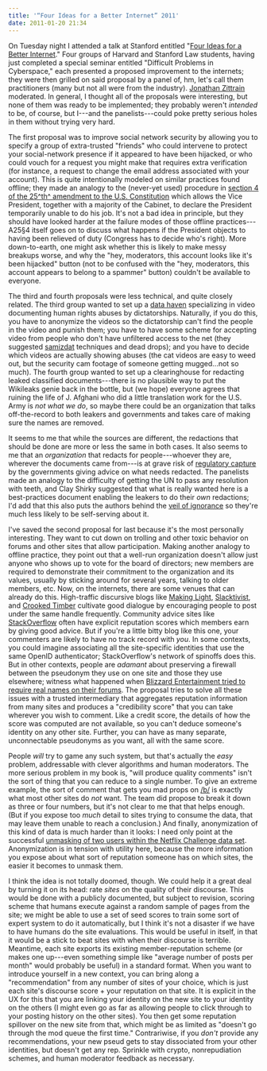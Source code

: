 ```yaml
---
title: '“Four Ideas for a Better Internet” 2011'
date: 2011-01-20 21:34
---
```


On Tuesday night I attended a talk at Stanford entitled
"[Four Ideas for a Better Internet](http://cyber.law.harvard.edu/events/2011/01/fourideas)."
Four groups of Harvard and Stanford Law students, having just
completed a special seminar entitled "Difficult Problems in
Cyberspace," each presented a proposed improvement to the internets;
they were then grilled on said proposal by a panel of, hm, let's call
them practitioners (many but not all were from the
industry). [Jonathan Zittrain](http://cyber.law.harvard.edu/people/jzittrain)
moderated. In general, I thought all of the proposals were
interesting, but none of them was ready to be implemented; they
probably weren't *intended* to be, of course, but I---and the
panelists---could poke pretty serious holes in them without trying
very hard.
<!--more-->

The first proposal was to improve social network security by allowing
you to specify a group of extra-trusted "friends" who could intervene
to protect your social-network presence if it appeared to have been
hijacked, or who could vouch for a request you might make that
requires extra verification (for instance, a request to change the
email address associated with your account). This is quite
intentionally modeled on similar practices found offline; they made an
analogy to the (never-yet used) procedure in
[section 4 of the 25^th^ amendment to the U.S.  Constitution](http://www.usconstitution.net/xconst_Am25.html)
which allows the Vice President, together with a majority of the
Cabinet, to declare the President temporarily unable to do his
job. It's not a bad idea in principle, but they should have looked
harder at the failure modes of those offline practices---A25§4 itself
goes on to discuss what happens if the President objects to having
been relieved of duty (Congress has to decide who's right). More
down-to-earth, one might ask whether this is likely to make messy
breakups worse, and why the "hey, moderators, this account looks like
it's been hijacked" button (not to be confused with the "hey,
moderators, this account appears to belong to a spammer" button)
couldn't be available to everyone.

The third and fourth proposals were less technical, and quite closely
related. The third group wanted to set up a
[data haven](http://en.wikipedia.org/wiki/Data_haven) specializing in
video documenting human rights abuses by dictatorships. Naturally, if
you do this, you have to anonymize the videos so the dictatorship
can't find the people in the video and punish them; you have to have
some scheme for accepting video from people who don't have unfiltered
access to the net (they suggested
[samizdat](http://en.wikipedia.org/wiki/Samizdat) techniques and dead
drops); and you have to decide which videos are actually showing
abuses (the cat videos are easy to weed out, but the security cam
footage of someone getting mugged...not so much). The fourth group
wanted to set up a clearinghouse for redacting leaked classified
documents---there is no plausible way to put the Wikileaks genie back
in the bottle, but (we hope) everyone agrees that ruining the life of
J. Afghani who did a little translation work for the U.S. Army is *not
what we do*, so maybe there could be an organization that talks
off-the-record to both leakers and governments and takes care of
making sure the names are removed.

It seems to me that while the sources are different, the redactions
that should be done are more or less the same in both cases. It also
seems to me that an *organization* that redacts for people---whoever
they are, wherever the documents came from---is at grave risk of
[regulatory capture](http://en.wikipedia.org/wiki/Regulatory_capture)
by the governments giving advice on what needs redacted. The panelists
made an analogy to the difficulty of getting the UN to pass any
resolution with teeth, and Clay Shirky suggested that what is really
wanted here is a best-practices document enabling the leakers to do
their *own* redactions; I'd add that this also puts the authors behind
the
[veil of ignorance](http://en.wikipedia.org/wiki/Veil_of_ignorance) so
they're much less likely to be self-serving about it.

I've saved the second proposal for last because it's the most
personally interesting. They want to cut down on trolling and other
toxic behavior on forums and other sites that allow
participation. Making another analogy to offline practice, they point
out that a well-run organization doesn't allow just anyone who shows
up to vote for the board of directors; new members are required to
demonstrate their commitment to the organization and its values,
usually by sticking around for several years, talking to older
members, etc. Now, on the internets, there are some venues that can
already do this. High-traffic discursive blogs like
[Making Light](http://nielsenhayden.com/makinglight/),
[Slacktivist](http://slacktivist.typepad.com/), and
[Crooked Timber](http://crookedtimber.org/) cultivate good
dialogue by encouraging people to post under the same handle
frequently. Community advice sites like
[StackOverflow](http://stackoverflow.com/) often have explicit
reputation scores which members earn by giving good advice. But if
you're a little bitty blog like this one, your commenters are likely
to have no track record with _you_. In some contexts, you could
imagine associating all the site-specific identities that use the same
OpenID authenticator; StackOverflow's network of spinoffs does
this. But in other contexts, people are _adamant_ about preserving a
firewall between the pseudonym they use on one site and those they use
elsewhere; witness what happened when
[Blizzard Entertainment tried to require real names on their forums](https://www.techdirt.com/articles/20100708/03054610123.shtml).
The proposal tries to solve all these issues with a trusted
intermediary that aggregates reputation information from many sites
and produces a "credibility score" that you can take wherever you wish
to comment. Like a credit score, the details of how the score was
computed are not available, so you can't deduce someone's identity on
any other site.  Further, you can have as many separate, unconnectable
pseudonyms as you want, all with the same score.

People _will_ try to game any such system, but that's actually the
_easy_ problem, addressable with clever algorithms and human
moderators. The more serious problem in my book is, "will produce
quality comments" isn't the sort of thing that you can reduce to a
single number. To give an extreme example, the sort of comment that
gets you mad props on [/b/](https://en.wikipedia.org/wiki/4chan#.2Fb.2F_imageboard) is
exactly what most other sites do _not_ want. The team did propose to
break it down as three or four numbers, but it's not clear to me that
that helps enough. (But if you expose too _much_ detail to sites
trying to consume the data, that may leave them unable to reach a
conclusion.) And finally, anonymization of this kind of data is much
harder than it looks: I need only point at the successful
[unmasking of two users within the Netflix Challenge data set](http://www.securityfocus.com/news/11497). Anonymization
is in tension with utility here, because the more information you
expose about what sort of reputation someone has on which sites, the
easier it becomes to unmask them.

I think the idea is not totally doomed, though. We could help it a
great deal by turning it on its head: rate _sites_ on the quality of
their discourse. This would be done with a publicly documented, but
subject to revision, scoring scheme that humans execute against a
random sample of pages from the site; we might be able to use a set of
seed scores to train some sort of expert system to do it
automatically, but I think it's not a disaster if we have to have
humans do the site evaluations.  This would be useful in itself, in
that it would be a stick to beat sites with when their discourse is
terrible. Meantime, each site exports its existing member-reputation
scheme (or makes one up---even something simple like "average number
of posts per month" would probably be useful) in a standard
format. When you want to introduce yourself in a new context, you can
bring along a "recommendation" from any number of sites of your
choice, which is just each site's discourse score + your reputation on
that site. It is explicit in the UX for this that you are linking your
identity on the new site to your identity on the others (I might even
go as far as allowing people to click through to your posting history
on the other sites). You then get some reputation spillover on the new
site from that, which might be as limited as "doesn't go through the
mod queue the first time." Contrariwise, if you *don't* provide any
recommendations, your new pseud gets to stay dissociated from your
other identities, but doesn't get any rep. Sprinkle with crypto,
nonrepudiation schemes, and human moderator feedback as necessary.
